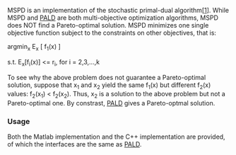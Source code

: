 MSPD is an implementation of the stochastic primal-dual algorithm[[1](http://papers.nips.cc/paper/4942-stochastic-convex-optimization-with-multiple-objectives)]. While MSPD and [PALD](https://github.com/ZilongTan/Algorithms/tree/master/PALD) are both multi-objective optimization algorithms, MSPD does NOT find a Pareto-optimal solution. MSPD minimizes one single objective function subject to the constraints on other objectives, that is:

argmin<sub>x</sub> E<sub>x</sub> [ f<sub>1</sub>(x) ]

s.t. E<sub>x</sub>[f<sub>i</sub>(x)] <= r<sub>i</sub>, for i = 2,3,...,k

To see why the above problem does not guarantee a Pareto-optimal solution, suppose that x<sub>1</sub> and x<sub>2</sub> yield the same f<sub>1</sub>(x) but different f<sub>2</sub>(x) values: f<sub>2</sub>(x<sub>1</sub>) < f<sub>2</sub>(x<sub>2</sub>). Thus, x<sub>2</sub> is a solution to the above problem but not a Pareto-optimal one. By constrast, [PALD](https://github.com/ZilongTan/Algorithms/tree/master/PALD) gives a Pareto-optmal solution.

### Usage
Both the Matlab implementation and the C++ implementation are provided, of which the interfaces are the same as [PALD](https://github.com/ZilongTan/Algorithms/tree/master/PALD).
